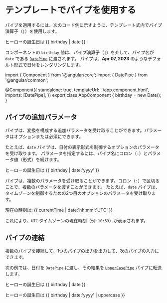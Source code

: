 # テンプレートでパイプを使用する

パイプを適用するには、次のコード例に示すように、テンプレート式内でパイプ演算子（`|`）を使用します。

<docs-code header="app.component.html">
<p>ヒーローの誕生日は {{ birthday | date }}</p>
</docs-code>

コンポーネントの `birthday` 値は、パイプ演算子（`|`）を介して、パイプ名が `date` である [`DatePipe`](api/common/DatePipe) に渡されます。
パイプは、**Apr 07, 2023** のようなデフォルト形式で日付をレンダリングします。

<docs-code header="app.component.ts" preview>
import { Component } from '@angular/core';
import { DatePipe } from '@angular/common';

@Component({
  standalone: true,
  templateUrl: './app.component.html',
  imports: [DatePipe],
})
export class AppComponent {
  birthday = new Date();
}
</docs-code>

## パイプの追加パラメータ

パイプは、変換を構成する追加パラメータを受け取ることができます。パラメータはオプションまたは必須にできます。

たとえば、`date` パイプは、日付の表示形式を制御するオプションのパラメータを受け取ります。
パラメータを指定するには、パイプ名にコロン（`:`）とパラメータ値（形式）を続けます。

<docs-code header="app.component.html">
<p>ヒーローの誕生日は {{ birthday | date:'yyyy' }}</p>
</docs-code>

パイプは、複数のパラメータを受け取ることができます。コロン（`:`）で区切ることで、複数のパラメータを渡すことができます。
たとえば、`date` パイプは、タイムゾーンを制御するための2つ目のオプションのパラメータを受け取ります。

<docs-code header="app.component.html">
<p>現在の時刻は: {{ currentTime | date:'hh:mm':'UTC' }}</p>
</docs-code>

これにより、`UTC` タイムゾーンの現在時刻（例: `10:53`）が表示されます。

## パイプの連結

複数のパイプを接続して、1つのパイプの出力を出力して、次のパイプの入力にできます。

次の例では、日付を `DatePipe` に渡し、その結果を [`UpperCasePipe`](api/common/UpperCasePipe 'API reference') パイプに転送します。

<docs-code header="app.component.html">
<p>ヒーローの誕生日は {{ birthday | date }}</p>
<p>ヒーローの誕生日は {{ birthday | date:'yyyy' | uppercase }}</p>
</docs-code>
